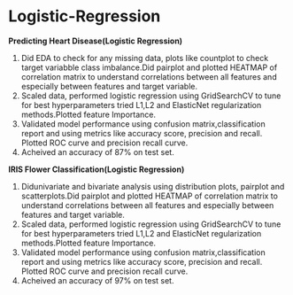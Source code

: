 # Logistic-Regression

**Predicting Heart Disease(Logistic Regression)**
1. Did EDA to check for any missing data, plots like countplot to check target variabble class  imbalance.Did pairplot and plotted HEATMAP of correlation matrix to understand correlations between all features and especially between features and target variable.
2. Scaled data, performed logistic regression using GridSearchCV to tune for best hyperparameters tried L1,L2 and ElasticNet regularization methods.Plotted feature Importance.
3. Validated model performance using confusion matrix,classification report and using metrics like accuracy score, precision and recall. Plotted ROC curve and precision recall curve.
4. Acheived an accuracy of 87% on test set.

**IRIS Flower Classification(Logistic Regression)**
1. Didunivariate and bivariate analysis using distribution  plots, pairplot and scatterplots.Did pairplot and plotted HEATMAP of correlation matrix to understand correlations between all features and especially between features and target variable.
2. Scaled data, performed logistic regression using GridSearchCV to tune for best hyperparameters tried L1,L2 and ElasticNet regularization methods.Plotted feature Importance.
3. Validated model performance using confusion matrix,classification report and using metrics like accuracy score, precision and recall. Plotted ROC curve and precision recall curve.
4. Acheived an accuracy of 97% on test set.
